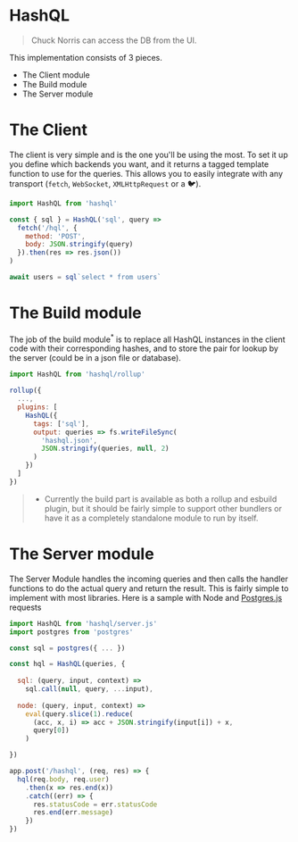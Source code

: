 # HashQL

> Chuck Norris can access the DB from the UI.

This implementation consists of 3 pieces.

- The Client module
- The Build module
- The Server module

# The Client

The client is very simple and is the one you'll be using the most. To set it up you define which backends you want, and it returns a tagged template function to use for the queries. This allows you to easily integrate with any transport (`fetch`, `WebSocket`, `XMLHttpRequest` or a 🐦).

```js
import HashQL from 'hashql'

const { sql } = HashQL('sql', query => 
  fetch('/hql', {
    method: 'POST',
    body: JSON.stringify(query)
  }).then(res => res.json())
)

await users = sql`select * from users`
```

# The Build module 

The job of the build module<sup>*</sup> is to replace all HashQL instances in the client code with their corresponding hashes, and to store the pair for lookup by the server (could be in a json file or database).  

```js
import HashQL from 'hashql/rollup'

rollup({
  ...,
  plugins: [
    HashQL({
      tags: ['sql'],
      output: queries => fs.writeFileSync(
        'hashql.json', 
        JSON.stringify(queries, null, 2)
      )
    })
  ]
})
```

> * Currently the build part is available as both a rollup and esbuild plugin, but it should be fairly simple to support other bundlers or have it as a completely standalone module to run by itself. 

# The Server module

The Server Module handles the incoming queries and then calls the handler functions to do the actual query and return the result. This is fairly simple to implement with most libraries. Here is a sample with Node and [Postgres.js](https://github.com/porsager/postgres) requests

```js
import HashQL from 'hashql/server.js'
import postgres from 'postgres'

const sql = postgres({ ... })

const hql = HashQL(queries, {
  
  sql: (query, input, context) => 
    sql.call(null, query, ...input),
  
  node: (query, input, context) =>
    eval(query.slice(1).reduce(
      (acc, x, i) => acc + JSON.stringify(input[i]) + x, 
      query[0])
    )

})

app.post('/hashql', (req, res) => {
  hql(req.body, req.user)
    .then(x => res.end(x))
    .catch((err) => {
      res.statusCode = err.statusCode
      res.end(err.message)
    })
})
```
